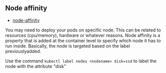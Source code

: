 ## Node affinity

- [node-affinity](scripts/node-affinity.yaml)

You may need to deploy your pods on specific node. This can be related to resources (cpu/memory), hardware or whatever reasons.
Node affinity is a property that is added at the container level to specify which node it has to run inside. Basically, the node is targeted based on the label previouslyadded.

Use the command `kubectl label nodes <nodename> disk=ssd` to label the node with the attribute "disk"

